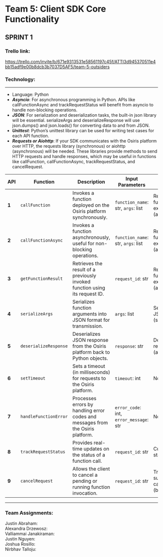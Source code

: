 # Team 5: Client SDK Core Functionality
## SPRINT 1
### Trello link:
https://trello.com/invite/b/671e9313531e58561197c45f/ATTI3d945370511e4bb15adf9e00b8dcb3b7037D5AF5/team-5-outsiders
### Technology:
---
- Language: Python
- **_Asyncio_**: For asynchronous programming in Python. APIs like callFunctionAsync and trackRequestStatus will benefit from asyncio to handle non-blocking operations.
- **_JSON_**: For serialization and deserialization tasks, the built-in json library will be essential. serializeArgs and deserializeResponse will use json.dumps() and json.loads() for converting data to and from JSON.
- **_Unittest_**: Python’s unittest library can be used for writing test cases for each API function.
- **_Requests or Aiohttp_**: If your SDK communicates with the Osiris platform over HTTP, the requests library (synchronous) or aiohttp (asynchronous) will be needed. These libraries provide methods to send HTTP requests and handle responses, which may be useful in functions like callFunction, callFunctionAsync, trackRequestStatus, and cancelRequest.

| API    | Function                | Description                                                                                           | Input Parameters                                                                                | Output                                  | Story Points |
|--------|--------------------------|-------------------------------------------------------------------------------------------------------|-------------------------------------------------------------------------------------------------|-----------------------------------------|--------------|
| **1**  | `callFunction`           | Invokes a function deployed on the Osiris platform synchronously.                                     | `function_name`: str, `args`: list                                                               | Result of function execution (any)      | 3 points     |
| **2**  | `callFunctionAsync`      | Invokes a function asynchronously, useful for non-blocking operations.                                | `function_name`: str, `args`: list                                                               | Result of function execution (any)      | 8 points     |
| **3**  | `getFunctionResult`      | Retrieves the result of a previously invoked function using its request ID.                           | `request_id`: str                                                                               | Result of function execution (any)      | 5 points     |
| **4**  | `serializeArgs`          | Serializes function arguments into JSON format for transmission.                                      | `args`: list                                                                                     | Serialized JSON string (str)            | 5 points     |
| **5**  | `deserializeResponse`    | Deserializes JSON response from the Osiris platform back to Python objects.                           | `response`: str                                                                                  | Deserialized response (any)             | 5 points     |
| **6**  | `setTimeout`             | Sets a timeout (in milliseconds) for requests to the Osiris platform.                                 | `timeout`: int                                                                                   | None                                    | 2 points     |
| **7**  | `handleFunctionError`    | Processes errors by handling error codes and messages from the Osiris platform.                       | `error_code`: int, `error_message`: str                                                          | None                                    | 8 points     |
| **8**  | `trackRequestStatus`     | Provides real-time updates on the status of a function call.                                         | `request_id`: str                                                                               | Current status (str)                    | 8 points     |
| **9**  | `cancelRequest`          | Allows the client to cancel a pending or running function invocation.                                 | `request_id`: str                                                                               | True if successfully canceled (bool)    | 3 points     |

---

### Team Assignments:
Justin Abraham:<br>
Alexandra Drzewosz:<br>
Valliammai Janakiraman:<br>
Justin Nguyen:<br>
Joshua Rosillo:<br>
Nirbhav Talloju:
